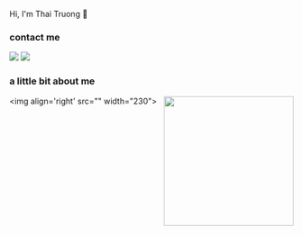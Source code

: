 Hi, I'm Thai Truong 🤗

### contact me
[![](https://img.shields.io/badge/Facebook-NguyễnMinhThái-blue)](https://www.facebook.com/swan.uahage )
[![](https://img.shields.io/badge/Gmail-minthai222%40gmail.com-green)](mailto:minthai222@gmail.com)

### a little bit about me
<img align='right' src="<img align='right' src="https://media.giphy.com/media/M9gbBd9nbDrOTu1Mqx/giphy.gif" width="230">" width="230">
